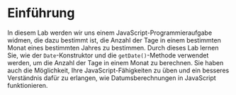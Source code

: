 # Einführung

In diesem Lab werden wir uns einem JavaScript-Programmieraufgabe widmen, die dazu bestimmt ist, die Anzahl der Tage in einem bestimmten Monat eines bestimmten Jahres zu bestimmen. Durch dieses Lab lernen Sie, wie der `Date`-Konstruktor und die `getDate()`-Methode verwendet werden, um die Anzahl der Tage in einem Monat zu berechnen. Sie haben auch die Möglichkeit, Ihre JavaScript-Fähigkeiten zu üben und ein besseres Verständnis dafür zu erlangen, wie Datumsberechnungen in JavaScript funktionieren.
